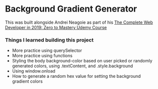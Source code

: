 # Background Gradient Generator

This was built alongside Andrei Neagoie as part of his [The Complete Web Developer in 2019: Zero to Mastery Udemy Course](https://www.udemy.com/the-complete-web-developer-zero-to-mastery/)

### Things I learned building this project
- More practice using querySelector
- More practice using functions
- Styling the body background-color based on user picked or randomly generated colors, using .textContent, and .style.background
- Using window.onload
- How to generate a random hex value for setting the background gradient colors